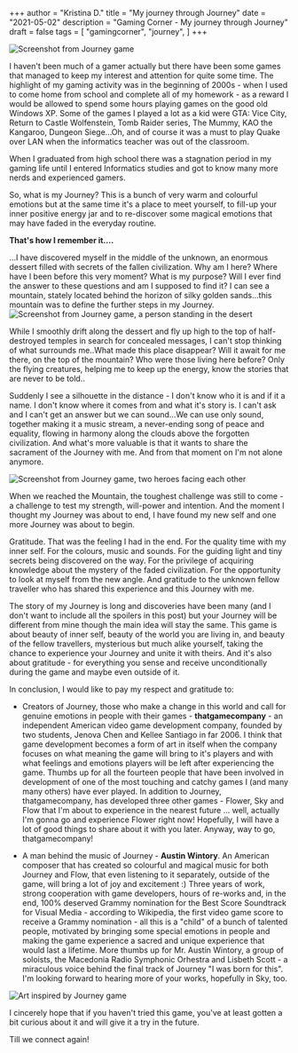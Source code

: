 +++
author = "Kristina D."
title = "My journey through Journey"
date = "2021-05-02"
description = "Gaming Corner - My journey through Journey"
draft = false
tags = [
    "gamingcorner",
    "journey",
]
+++

![Screenshot from Journey game](../../images/gaming_corner/journey_1.jpg)

I haven\'t been much of a gamer actually but there have been some games that managed to keep my interest and attention for quite some time. The highlight of my gaming activity was in the beginning of 2000s - when I used to come home from school and complete all of my homework - as a reward I would be allowed to spend some hours playing games on the good old Windows XP. Some of the games I played a lot as a kid were GTA: Vice City, Return to Castle Wolfenstein, Tomb Raider series, The Mummy, KAO the Kangaroo, Dungeon Siege...Oh, and of course it was a must to play Quake over LAN when the informatics teacher was out of the classroom.

When I graduated from high school there was a stagnation period in my gaming life until I entered Informatics studies and got to know many more nerds and experienced gamers.

So, what is my Journey? This is a bunch of very warm and colourful emotions but at the same time it\'s a place to meet yourself, to fill-up your inner positive energy jar and to re-discover some magical emotions that may have faded in the everyday routine.

**That\'s how I remember it....**

...I have discovered myself in the middle of the unknown, an enormous dessert filled with secrets of the fallen civilization. Why am I here? Where have I been before this very moment? What is my purpose? Will I ever find the answer to these questions and am I supposed to find it? I can see a mountain, stately located behind the horizon of silky golden sands...this mountain was to define the further steps in my Journey.
![Screenshot from Journey game, a person standing in the desert](../../images/gaming_corner/journey_2.jpg)

While I smoothly drift along the dessert and fly up high to the top of half-destroyed temples in search for concealed messages, I can\'t stop thinking of what surrounds me..What made this place disappear? Will it await for me there, on the top of the mountain? Who were those living here before? Only the flying creatures, helping me to keep up the energy, know the stories that are never to be told..

Suddenly I see a silhouette in the distance - I don\'t know who it is and if it a name. I don\'t know where it comes from and what it\'s story is. I can\'t ask and I can\'t get an answer but we can sound...We can use only sound, together making it a music stream, a never-ending song of peace and equality, flowing in harmony along the clouds above the forgotten civilization. And what\'s more valuable is that it wants to share the sacrament of the Journey with me. And from that moment on I\'m not alone anymore.

![Screenshot from Journey game, two heroes facing each other](../../images/gaming_corner/journey_3.jpg)

When we reached the Mountain, the toughest challenge was still to come - a challenge to test my strength, will-power and intention. And the moment I thought my Journey was about to end, I have found my new self and one more Journey was about to begin.

Gratitude. That was the feeling I had in the end. For the quality time with my inner self. For the colours, music and sounds. For the guiding light and tiny secrets being discovered on the way. For the privilege of acquiring knowledge about the mystery of the faded civilization. For the opportunity to look at myself from the new angle. And gratitude to the unknown fellow traveller who has shared this experience and this Journey with me.

The story of my Journey is long and discoveries have been many (and I don\'t want to include all the spoilers in this post) but your Journey will be different from mine though the main idea will stay the same. This game is about beauty of inner self, beauty of the world you are living in, and beauty of the fellow travellers, mysterious but much alike yourself, taking the chance to experience your Journey and unite it with theirs. And it\'s also about gratitude - for everything you sense and receive unconditionally during the game and maybe even outside of it.

In conclusion, I would like to pay my respect and gratitude to:

* Creators of Journey, those who make a change in this world and call for genuine emotions in people with their games - **thatgamecompany** - an independent American video game development company, founded by two students, Jenova Chen and Kellee Santiago in far 2006. I think that game development becomes a form of art in itself when the company focuses on what meaning the game will bring to it\'s players and with what feelings and emotions players will be left after experiencing the game. Thumbs up for all the fourteen people that have been involved in development of one of the most touching and catchy games I (and many many others) have ever played. In addition to Journey, thatgamecompany, has developed three other games - Flower, Sky and Flow that I\'m about to experience in the nearest future ... well, actually I\'m gonna go and experience Flower right now! Hopefully, I will have a lot of good things to share about it with you later.
Anyway, way to go, thatgamecompany!

* A man behind the music of Journey - **Austin Wintory**. An American composer that has created so colourful and magical music for both Journey and Flow, that even listening to it separately, outside of the game, will bring a lot of joy and excitement :) Three years of work, strong cooperation with game developers, hours of re-works and, in the end, 100% deserved Grammy nomination for the Best Score Soundtrack for Visual Media - according to Wikipedia, the first video game score to receive a Grammy nomination - all this is a "child" of a bunch of talented people, motivated by bringing some special emotions in people and making the game experience a sacred and unique experience that would last a lifetime. More thumbs up for Mr. Austin Wintory, a group of soloists, the Macedonia Radio Symphonic Orhestra and Lisbeth Scott - a miraculous voice behind the final track of Journey "I was born for this". I\'m looking forward to hearing more of your works, hopefully in Sky, too.

![Art inspired by Journey game](../../images/gaming_corner/journey_4.jpg)

I cincerely hope that if you haven\'t tried this game, you\'ve at least gotten a bit curious about it and will give it a try in the future.

Till we connect again!
